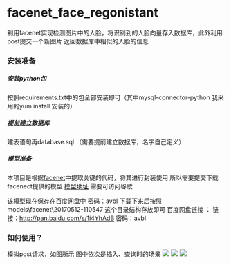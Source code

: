 # facenet_face_regonistant
利用facenet实现检测图片中的人脸，将识别到的人脸向量存入数据库，此外利用post提交一个新图片 返回数据库中相似的人脸的信息

### 安装准备
##### 安装python包 
按照requirements.txt中的包全部安装即可（其中mysql-connector-python 我采用的yum install 安装的）

##### 提前建立数据库 
建表语句再database.sql 
（需要提前建立数据库，名字自己定义）

##### 模型准备
本项目是根据[facenet](https://github.com/davidsandberg/facenet)中提取关键的代码，将其进行封装使用
所以需要提交下载facenect提供的模型 [模型地址](https://drive.google.com/file/d/0B5MzpY9kBtDVZ2RpVDYwWmxoSUk/edit) 需要可访问谷歌

该模型现在保存在[百度网盘](http://pan.baidu.com/s/1i4YhAdB)中  密码：avbl
下载下来后按照models\facenet\20170512-110547  这个目录结构存放即可
百度网盘链接 ： 链接：http://pan.baidu.com/s/1i4YhAdB 密码：avbl

### 如何使用？
模拟post请求，如图所示
图中依次是插入、查询时的场景
![](https://github.com/zangruirui/facenet_regonistant/blob/master/img/insert.png)
![](https://github.com/zangruirui/facenet_regonistant/blob/master/img/query.png)
![](https://github.com/zangruirui/facenet_regonistant/blob/master/img/query1.png)

